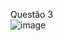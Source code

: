 Questão 3  
![image](https://github.com/wizardigor/Algoritmo-Hactoberfest2023/assets/51889513/11d0f608-c747-4a7b-90c1-33b35a48e872)

